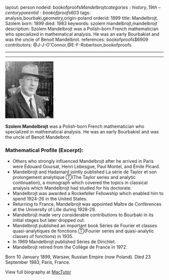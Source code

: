layout: person
nodeid: bookofproofs$Mandelbrojt
categories: history,19th-century
parentid: bookofproofs$603
tags: analysis,bourbaki,geometry,origin-poland
orderid: 1899
title: Mandelbrojt, Szolem
born: 1899
died: 1983
keywords: szolem mandelbrojt,mandelbrojt
description: Szolem Mandelbrojt was a Polish-born French mathematician who specialized in mathematical analysis. He was an early Bourbakist and was the uncle of Benoit Mandelbrot.
references: bookofproofs$6909
contributors: @J-J-O'Connor,@E-F-Robertson,bookofproofs

---



---

![Mandelbrojt.jpg](https://github.com/bookofproofs/bookofproofs.github.io/blob/main/_sources/_assets/images/portraits/Mandelbrojt.jpg?raw=true)

**Szolem Mandelbrojt** was a Polish-born French mathematician who specialized in mathematical analysis. He was an early Bourbakist and was the uncle of Benoit Mandelbrot.

### Mathematical Profile (Excerpt):
* Others who strongly influenced Mandelbrojt after he arrived in Paris were Édouard Goursat, Henri Lebesgue, Paul Montel, and Émile Picard.
* Mandelbrojt and Hadamard jointly published La série de Taylor et son prolongement analytique Ⓣ(The Taylor series and analytic continuation), a monograph which covered the topics in classical analysis which Mandelbrojt had studied for his doctorate.
* Mandelbrojt was awarded a Rockefeller Fellowship which enabled him to spend 1924-26 in the United States.
* Returning to France, Mandelbrojt was appointed Maître de Conférences at the University of Lille during 1928-29.
* Mandelbrojt made very considerable contributions to Bourbaki in its initial stages but later dropped out.
* Mandelbrojt published an important book Séries de Fourier et classes quasi-analytiques de fonctions Ⓣ(Fourier series and quasi-analytic classes of functions)  in 1935.
* In 1969 Mandelbrojt published Séries de Dirichlet.
* Mandelbrojt retired from the Collège de France in 1972.

Born 10 January 1899, Warsaw, Russian Empire (now Poland). Died 23 September 1983, Paris, France.

View full biography at [MacTutor](https://mathshistory.st-andrews.ac.uk/Biographies/Mandelbrojt/)
